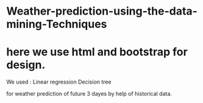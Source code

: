 # Weather-prediction-using-the-data-mining-Techniques
# here we use html and bootstrap for design.
We used : 
Linear regression 
Decision tree

for weather prediction of future 3 dayes by help of historical data.
